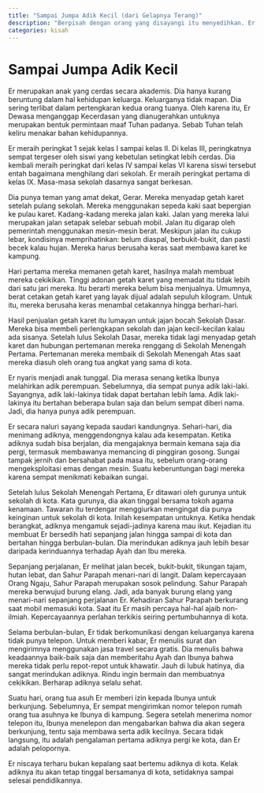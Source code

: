 ```yaml
---
title: "Sampai Jumpa Adik Kecil (dari Gelapnya Terang)"
description: "Berpisah dengan orang yang disayangi itu menyedihkan. Er sangat menyayangi adiknya, Tan. Er harus pergi ke kota meninggalkan Tan di kampung karena dia harus sekolah."
categories: kisah
---
```

# Sampai Jumpa Adik Kecil

Er merupakan anak yang cerdas secara akademis. Dia hanya kurang beruntung dalam hal kehidupan keluarga. Keluarganya tidak mapan. Dia sering terlibat dalam pertengkaran kedua orang tuanya. Oleh karena itu, Er Dewasa menganggap Kecerdasan yang dianugerahkan untuknya merupakan bentuk permintaan maaf Tuhan padanya. Sebab Tuhan telah keliru menakar bahan kehidupannya.

Er meraih peringkat 1 sejak kelas I sampai kelas II. Di kelas III, peringkatnya sempat tergeser oleh siswi yang kebetulan setingkat lebih cerdas. Dia kembali meraih peringkat dari kelas IV sampai kelas VI karena siswi tersebut entah bagaimana menghilang dari sekolah. Er meraih peringkat pertama di kelas IX. Masa-masa sekolah dasarnya sangat berkesan.

Dia punya teman yang amat dekat, Gerar. Mereka menyadap getah karet setelah pulang sekolah. Mereka menggunakan sepeda kaki saat bepergian ke pulau karet. Kadang-kadang mereka jalan kaki. Jalan yang mereka lalui merupakan jalan setapak selebar sebuah mobil. Jalan itu digarap oleh pemerintah menggunakan mesin-mesin berat. Meskipun jalan itu cukup lebar, kondisinya memprihatinkan: belum diaspal, berbukit-bukit, dan pasti becek kalau hujan. Mereka harus berusaha keras saat membawa karet ke kampung.

Hari pertama mereka memanen getah karet, hasilnya malah membuat mereka cekikikan. Tinggi adonan getah karet yang memadat itu tidak lebih dari satu jari mereka. Itu berarti mereka belum bisa menjualnya. Umumnya, berat cetakan getah karet yang layak dijual adalah sepuluh kilogram. Untuk itu, mereka berusaha keras menambal cetakannya hingga berhari-hari.

Hasil penjualan getah karet itu lumayan untuk jajan bocah Sekolah Dasar. Mereka bisa membeli perlengkapan sekolah dan jajan kecil-kecilan kalau ada sisanya. Setelah lulus Sekolah Dasar, mereka tidak lagi menyadap getah karet dan hubungan pertemanan mereka renggang di Sekolah Menengah Pertama. Pertemanan mereka membaik di Sekolah Menengah Atas saat mereka diasuh oleh orang tua angkat yang sama di kota.

Er nyaris menjadi anak tunggal. Dia merasa senang ketika Ibunya melahirkan adik perempuan. Sebelumnya, dia sempat punya adik laki-laki. Sayangnya, adik laki-lakinya tidak dapat bertahan lebih lama. Adik laki-lakinya itu bertahan beberapa bulan saja dan belum sempat diberi nama. Jadi, dia hanya punya adik perempuan.

Er secara naluri sayang kepada saudari kandungnya. Sehari-hari, dia menimang adiknya, menggendongnya kalau ada kesempatan. Ketika adiknya sudah bisa berjalan, dia mengajaknya bermain kemana saja dia pergi, termasuk membawanya memancing di pinggiran gosong. Sungai tampak jernih dan bersahabat pada masa itu, sebelum orang-orang mengeksploitasi emas dengan mesin. Suatu keberuntungan bagi mereka karena sempat menikmati kebaikan sungai.

Setelah lulus Sekolah Menengah Pertama, Er ditawari oleh gurunya untuk sekolah di kota. Kata gurunya, dia akan tinggal bersama tokoh agama kenamaan. Tawaran itu terdengar menggiurkan mengingat dia punya keinginan untuk sekolah di kota. Inilah kesempatan untuknya. Ketika hendak berangkat, adiknya mengamuk sejadi-jadinya karena mau ikut. Kejadian itu membuat Er bersedih hati sepanjang jalan hingga sampai di kota dan bertahan hingga berbulan-bulan. Dia merindukan adiknya jauh lebih besar daripada kerinduannya terhadap Ayah dan Ibu mereka.

Sepanjang perjalanan, Er melihat jalan becek, bukit-bukit, tikungan tajam, hutan lebat, dan Sahur Parapah menari-nari di langit. Dalam kepercayaan Orang Ngaju, Sahur Parapah merupakan sosok pelindung. Sahur Parapah mereka berwujud burung elang. Jadi, ada banyak burung elang yang menari-nari sepanjang perjalanan Er. Kehadiran Sahur Parapah berkurang saat mobil memasuki kota. Saat itu Er masih percaya hal-hal ajaib non-ilmiah. Kepercayaannya perlahan terkikis seiring pertumbuhannya di kota.

Selama berbulan-bulan, Er tidak berkomunikasi dengan keluarganya karena tidak punya telepon. Untuk memberi kabar, Er menulis surat dan mengirimnya menggunakan jasa travel secara gratis. Dia menulis bahwa keadaannya baik-baik saja dan memberitahu Ayah dan Ibunya bahwa mereka tidak perlu repot-repot untuk khawatir. Jauh di lubuk hatinya, dia sangat merindukan adiknya. Rindu ingin bermain dan membuatnya cekikikan. Berharap adiknya selalu sehat.

Suatu hari, orang tua asuh Er memberi izin kepada Ibunya untuk berkunjung. Sebelumnya, Er sempat mengirimkan nomor telepon rumah orang tua asuhnya ke Ibunya di kampung. Segera setelah menerima nomor telepon itu, Ibunya menelepon dan mengabarkan bahwa dia akan segera berkunjung, tentu saja membawa serta adik kecilnya. Secara tidak langsung, itu adalah pengalaman pertama adiknya pergi ke kota, dan Er adalah pelopornya.

Er niscaya terharu bukan kepalang saat bertemu adiknya di kota. Kelak adiknya itu akan tetap tinggal bersamanya di kota, setidaknya sampai selesai pendidikannya.
